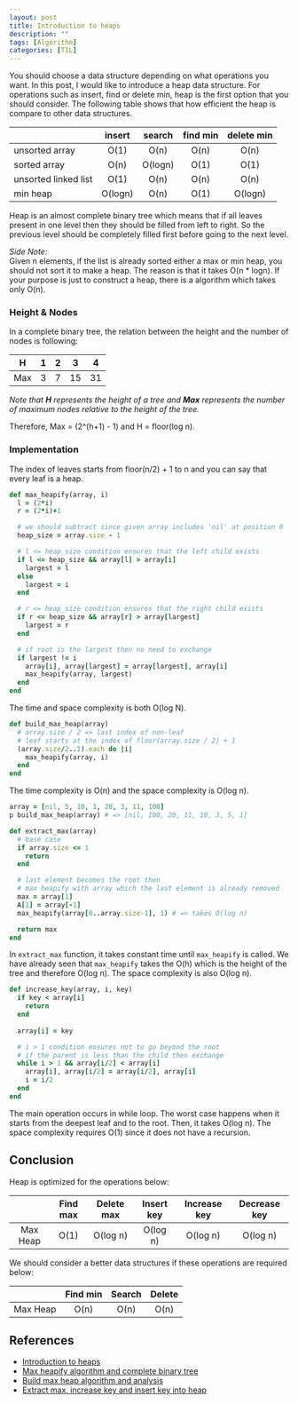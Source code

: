 ```yaml
---
layout: post
title: Introduction to heaps
description: "" 
tags: [Algorithm]
categories: [TIL]
---
```


You should choose a data structure depending on what operations you want. In this post, I would like to introduce a heap data structure. For operations such as insert, find or delete min, heap is the first option that you should consider. The following table shows that how efficient the heap is compare to other data structures.

|                      | insert        | search   | find min | delete min|
|----------------      |:-------------:|:--------:|:--------:|:---------:|
| unsorted array       | O(1)          | O(n)     | O(n)     | O(n)      |
| sorted array         | O(n)          | O(logn)  | O(1)     | O(1)      |
| unsorted linked list | O(1)          | O(n)     | O(n)     | O(n)      |
| min heap             | O(logn)       | O(n)     | O(1)     | O(logn)   |

Heap is an almost complete binary tree which means that if all leaves present in one level then they should be filled from left to right. So the previous level should be completely filled first before going to the next level.

*Side Note:*  
Given n elements, if the list is already sorted either a max or min heap, you should not sort it to make a heap.
The reason is that it takes O(n * logn). If your purpose is just to construct a heap, there is a algorithm which takes only O(n).

### **Height & Nodes**
In a complete binary tree, the relation between the height and the number of nodes is following:

| H    | 1    | 2    | 3     | 4     |
|:----:|:----:|:----:|:-----:|:-----:|
| Max  | 3    | 7    | 15    | 31    |

*Note that **H** represents the height of a tree and **Max** represents the number of maximum nodes relative to the height of the tree.*

Therefore, Max = (2^(h+1) - 1) and H = floor(log n).

### **Implementation**
The index of leaves starts from floor(n/2) + 1 to n and you can say that every leaf is a heap.

```ruby
def max_heapify(array, i)
  l = (2*i)
  r = (2*i)+1

  # we should subtract since given array includes 'nil' at position 0
  heap_size = array.size - 1

  # l <= heap_size condition ensures that the left child exists
  if l <= heap_size && array[l] > array[i]
    largest = l
  else
    largest = i
  end

  # r <= heap_size condition ensures that the right child exists
  if r <= heap_size && array[r] > array[largest]
    largest = r
  end

  # if root is the largest then no need to exchange
  if largest != i
    array[i], array[largest] = array[largest], array[i]
    max_heapify(array, largest)
  end
end
```

The time and space complexity is both O(log N).

```ruby
def build_max_heap(array)
  # array.size / 2 => last index of non-leaf
  # leaf starts at the index of floor(array.size / 2) + 1
  (array.size/2..1).each do |i|
    max_heapify(array, i)
  end
end
```

The time complexity is O(n) and the space complexity is O(log n).

```ruby
array = [nil, 5, 10, 1, 20, 3, 11, 100]
p build_max_heap(array) # => [nil, 100, 20, 11, 10, 3, 5, 1]
```

```ruby
def extract_max(array)
  # base case
  if array.size <= 1
    return
  end

  # last element becomes the root then
  # max heapify with array which the last element is already removed
  max = array[1]
  A[1] = array[-1]
  max_heapify(array[0..array.size-1], 1) # => takes O(log n)

  return max
end
```

In ```extract_max``` function, it takes constant time until ```max_heapify``` is called. We have already seen that ```max_heapify``` takes the O(h) which is the height of the tree and therefore O(log n). The space complexity is also O(log n).

```ruby
def increase_key(array, i, key)
  if key < array[i]
    return
  end
  
  array[i] = key

  # i > 1 condition ensures not to go beyond the root
  # if the parent is less than the child then exchange
  while i > 1 && array[i/2] < array[i]
    array[i], array[i/2] = array[i/2], array[i]
    i = i/2
  end
end
```

The main operation occurs in while loop. The worst case happens when it starts from the deepest leaf and to the root. Then, it takes O(log n). The space complexity requires O(1) since it does not have a recursion.

## **Conclusion**
Heap is optimized for the operations below:

|          | Find max | Delete max | Insert key | Increase key | Decrease key |
|:----:    |:----:    |:----:      |:-----:     |:-----:       |:----:        |
| Max Heap | O(1)     | O(log n)   | O(log n)   | O(log n)     | O(log n)     |

We should consider a better data structures if these operations are required below:

|          | Find min | Search | Delete |
|:-----:   |:----:    |:----:  |:----:  |
| Max Heap | O(n)     | O(n)   | O(n)   |

## References
- [Introduction to heaps](https://www.youtube.com/watch?v=40iljMQmqmY&list=PLEbnTDJUr_IeHYw_sfBOJ6gk5pie0yP-0&index=11)
- [Max heapify algorithm and complete binary tree](https://www.youtube.com/watch?v=2fA1FdxNqiE&index=12&list=PLEbnTDJUr_IeHYw_sfBOJ6gk5pie0yP-0)
- [Build max heap algorithm and analysis](https://www.youtube.com/watch?v=HI97KDV23Ig&index=13&list=PLEbnTDJUr_IeHYw_sfBOJ6gk5pie0yP-0)
- [Extract max, increase key and insert key into heap](https://www.youtube.com/watch?v=j5ij59EjPh0&t=2s)
